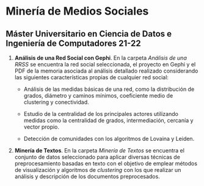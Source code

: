# Minería de Medios Sociales

## Máster Universitario en Ciencia de Datos e Ingeniería de Computadores 21-22

1. **Análisis de una Red Social con Gephi**. En la carpeta *Análisis de una RRSS* se encuentra la red social seleccionada, el proyecto en Gephi y el PDF de la memoria asociada al análisis detallado realizado considerando las siguientes características propias de cualquier red social:

   * Análisis de las medidas básicas de una red, como la distribución de grados, diámetro y caminos mínimos, coeficiente medio de clustering y conectividad.

   * Estudio de la centralidad de los principales actores utilizando medidas como la centralidad de grados, intermediación, cercanía y vector propio.

   * Detección de comunidades con los algoritmos de Lovaina y Leiden.

2. **Minería de Textos**. En la carpeta *Minería de Textos* se encuentra el conjunto de datos seleccionado para aplicar diversas técnicas de preprocesamiento basadas en texto con el objetivo de emplear métodos de visualización y algoritmos de *clustering* con los que realizar un análisis y descripción de los documentos preprocesados. 